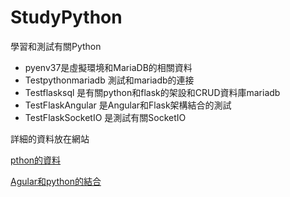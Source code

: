 # StudyPython
學習和測試有關Python
- pyenv37是虛擬環境和MariaDB的相關資料
- Testpythonmariadb 測試和mariadb的連接
- Testflasksql 是有關python和flask的架設和CRUD資料庫mariadb
- TestFlaskAngular 是Angular和Flask架構結合的測試
- TestFlaskSocketIO 是測試有關SocketIO

詳細的資料放在網站

[pthon的資料](https://ttom921.github.io/categories/學習/Python/Flask/)

[Agular和python的結合](https://ttom921.github.io/categories/記錄/資料庫/)